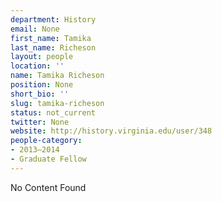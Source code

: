 ```yaml
---
department: History
email: None
first_name: Tamika
last_name: Richeson
layout: people
location: ''
name: Tamika Richeson
position: None
short_bio: ''
slug: tamika-richeson
status: not_current
twitter: None
website: http://history.virginia.edu/user/348
people-category:
- 2013–2014
- Graduate Fellow
---
```


No Content Found

